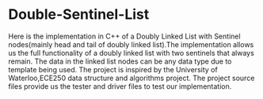 # Double-Sentinel-List
Here is the implementation in C++ of a Doubly Linked List with Sentinel nodes(mainly head and tail of doubly linked list).The implementation allows us the full functionality of a doubly linked list with two sentinels that always remain. The data in the linked list nodes can be any data type due to template being used. The project is inspired by the University of Waterloo,ECE250 data structure and algorithms project. The project source files provide us the tester and driver files to test our implementation.
